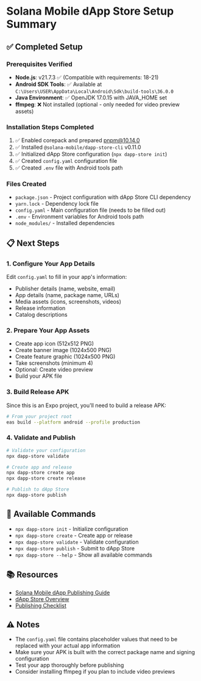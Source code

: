 # Solana Mobile dApp Store Setup Summary

## ✅ Completed Setup

### Prerequisites Verified
- **Node.js**: v21.7.3 ✅ (Compatible with requirements: 18-21)
- **Android SDK Tools**: ✅ Available at `C:\Users\USER\AppData\Local\Android\Sdk\build-tools\36.0.0`
- **Java Environment**: ✅ OpenJDK 17.0.15 with JAVA_HOME set
- **ffmpeg**: ❌ Not installed (optional - only needed for video preview assets)

### Installation Steps Completed
1. ✅ Enabled corepack and prepared pnpm@10.14.0
2. ✅ Installed `@solana-mobile/dapp-store-cli` v0.11.0
3. ✅ Initialized dApp Store configuration (`npx dapp-store init`)
4. ✅ Created `config.yaml` configuration file
5. ✅ Created `.env` file with Android tools path

### Files Created
- `package.json` - Project configuration with dApp Store CLI dependency
- `yarn.lock` - Dependency lock file
- `config.yaml` - Main configuration file (needs to be filled out)
- `.env` - Environment variables for Android tools path
- `node_modules/` - Installed dependencies

## 📋 Next Steps

### 1. Configure Your App Details
Edit `config.yaml` to fill in your app's information:
- Publisher details (name, website, email)
- App details (name, package name, URLs)
- Media assets (icons, screenshots, videos)
- Release information
- Catalog descriptions

### 2. Prepare Your App Assets
- Create app icon (512x512 PNG)
- Create banner image (1024x500 PNG)
- Create feature graphic (1024x500 PNG)
- Take screenshots (minimum 4)
- Optional: Create video preview
- Build your APK file

### 3. Build Release APK
Since this is an Expo project, you'll need to build a release APK:
```bash
# From your project root
eas build --platform android --profile production
```

### 4. Validate and Publish
```bash
# Validate your configuration
npx dapp-store validate

# Create app and release
npx dapp-store create app
npx dapp-store create release

# Publish to dApp Store
npx dapp-store publish
```

## 🔧 Available Commands

- `npx dapp-store init` - Initialize configuration
- `npx dapp-store create` - Create app or release
- `npx dapp-store validate` - Validate configuration
- `npx dapp-store publish` - Submit to dApp Store
- `npx dapp-store --help` - Show all available commands

## 📚 Resources
- [Solana Mobile dApp Publishing Guide](https://docs.solanamobile.com/dapp-publishing/setup)
- [dApp Store Overview](https://docs.solanamobile.com/dapp-publishing/dapp-store-overview)
- [Publishing Checklist](https://docs.solanamobile.com/dapp-publishing/publishing-checklist)

## ⚠️ Notes
- The `config.yaml` file contains placeholder values that need to be replaced with your actual app information
- Make sure your APK is built with the correct package name and signing configuration
- Test your app thoroughly before publishing
- Consider installing ffmpeg if you plan to include video previews 